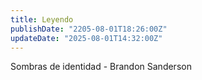 ```yaml
---
title: Leyendo
publishDate: "2205-08-01T18:26:00Z"
updateDate: "2025-08-01T14:32:00Z"
---
```


Sombras de identidad - Brandon Sanderson
